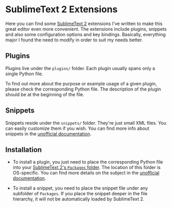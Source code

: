 SublimeText 2 Extensions
========================

Here you can find some [SublimeText 2](http://sublimetext.com/2) extensions I've written to make this
great editor even more convenient. The extensions include plugins, snippets and also some configuration
options and key bindings. Basically, everything major I found the need to modify in order to suit my
needs better.

Plugins
-------

Plugins live under the `plugins/` folder. Each plugin usually spans only a single Python file.

To find out more about the purpose or example usage of a given plugin, please check the
corresponding Python file. The description of the plugin should be at the beginning of the file.

Snippets
--------

Snippets reside under the `snippets/` folder. They're just small XML files. You can easily customize
them if you wish. You can find more info about snippets in the
[unofficial documentation](http://sublimetext.info/docs/en/extensibility/snippets.html).

Installation
------------

* To install a plugin, you just need to place the corresponding Python file into your
  [SublimeText 2's `Packages` folder](http://sublimetext.info/docs/en/basic_concepts.html#the-packages-directory).
  The location of this folder is OS-specific. You can find more details on the subject in the
  [unofficial documentation](http://sublimetext.info/docs/en/extensibility/plugins.html).

* To install a snippet, you need to place the snippet file under any subfolder of `Packages`. If you
  place the snippet deeper in the file hierarchy, it will not be automatically loaded by SublimeText 2.